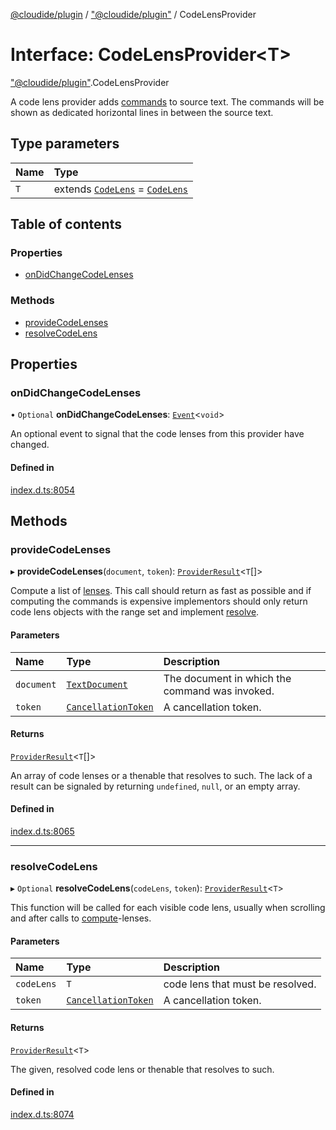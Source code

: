[@cloudide/plugin](../README.md) / ["@cloudide/plugin"](../modules/_cloudide_plugin_.md) / CodeLensProvider

# Interface: CodeLensProvider<T\>

["@cloudide/plugin"](../modules/_cloudide_plugin_.md).CodeLensProvider

A code lens provider adds [commands](#Command) to source text. The commands will be shown
as dedicated horizontal lines in between the source text.

## Type parameters

| Name | Type |
| :------ | :------ |
| `T` | extends [`CodeLens`](../classes/cloudide_plugin_.CodeLens.md) = [`CodeLens`](../classes/cloudide_plugin_.CodeLens.md) |

## Table of contents

### Properties

- [onDidChangeCodeLenses](cloudide_plugin_.CodeLensProvider.md#ondidchangecodelenses)

### Methods

- [provideCodeLenses](cloudide_plugin_.CodeLensProvider.md#providecodelenses)
- [resolveCodeLens](cloudide_plugin_.CodeLensProvider.md#resolvecodelens)

## Properties

### onDidChangeCodeLenses

• `Optional` **onDidChangeCodeLenses**: [`Event`](cloudide_plugin_.Event.md)<`void`\>

An optional event to signal that the code lenses from this provider have changed.

#### Defined in

[index.d.ts:8054](https://github.com/shuyaqian/cloudide-plugin-api/blob/26b31b9/index.d.ts#L8054)

## Methods

### provideCodeLenses

▸ **provideCodeLenses**(`document`, `token`): [`ProviderResult`](../modules/_cloudide_plugin_.md#providerresult)<`T`[]\>

Compute a list of [lenses](#CodeLens). This call should return as fast as possible and if
computing the commands is expensive implementors should only return code lens objects with the
range set and implement [resolve](#CodeLensProvider.resolveCodeLens).

#### Parameters

| Name | Type | Description |
| :------ | :------ | :------ |
| `document` | [`TextDocument`](cloudide_plugin_.TextDocument.md) | The document in which the command was invoked. |
| `token` | [`CancellationToken`](cloudide_plugin_.CancellationToken.md) | A cancellation token. |

#### Returns

[`ProviderResult`](../modules/_cloudide_plugin_.md#providerresult)<`T`[]\>

An array of code lenses or a thenable that resolves to such. The lack of a result can be
signaled by returning `undefined`, `null`, or an empty array.

#### Defined in

[index.d.ts:8065](https://github.com/shuyaqian/cloudide-plugin-api/blob/26b31b9/index.d.ts#L8065)

___

### resolveCodeLens

▸ `Optional` **resolveCodeLens**(`codeLens`, `token`): [`ProviderResult`](../modules/_cloudide_plugin_.md#providerresult)<`T`\>

This function will be called for each visible code lens, usually when scrolling and after
calls to [compute](#CodeLensProvider.provideCodeLenses)-lenses.

#### Parameters

| Name | Type | Description |
| :------ | :------ | :------ |
| `codeLens` | `T` | code lens that must be resolved. |
| `token` | [`CancellationToken`](cloudide_plugin_.CancellationToken.md) | A cancellation token. |

#### Returns

[`ProviderResult`](../modules/_cloudide_plugin_.md#providerresult)<`T`\>

The given, resolved code lens or thenable that resolves to such.

#### Defined in

[index.d.ts:8074](https://github.com/shuyaqian/cloudide-plugin-api/blob/26b31b9/index.d.ts#L8074)
